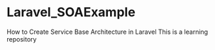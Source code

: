 # Laravel_SOAExample
How to Create Service Base Architecture in Laravel
This is a learning repository

